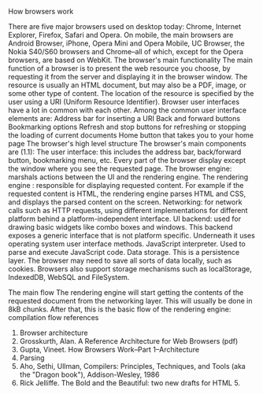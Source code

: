 
How browsers work

There are five major browsers used on desktop today: Chrome, Internet Explorer, Firefox, Safari and Opera. On mobile, the main browsers are Android Browser, iPhone, Opera Mini and Opera Mobile, UC Browser, the Nokia S40/S60 browsers and Chrome–all of which, except for the Opera browsers, are based on WebKit.
The browser's main functionality
The main function of a browser is to present the web resource you choose, by requesting it from the server and displaying it in the browser window. The resource is usually an HTML document, but may also be a PDF, image, or some other type of content. The location of the resource is specified by the user using a URI (Uniform Resource Identifier).
Browser user interfaces have a lot in common with each other. Among the common user interface elements are: 
Address bar for inserting a URI 
Back and forward buttons 
Bookmarking options 
Refresh and stop buttons for refreshing or stopping the loading of current documents 
Home button that takes you to your home page The browser's high level structure
The browser's main components are (1.1): 
The user interface: this includes the address bar, back/forward button, bookmarking menu, etc. Every part of the browser display except the window where you see the requested page. 
The browser engine: marshals actions between the UI and the rendering engine. 
The rendering engine : responsible for displaying requested content. For example if the requested content is HTML, the rendering engine parses HTML and CSS, and displays the parsed content on the screen. 
Networking: for network calls such as HTTP requests, using different implementations for different platform behind a platform-independent interface. 
UI backend: used for drawing basic widgets like combo boxes and windows. This backend exposes a generic interface that is not platform specific. Underneath it uses operating system user interface methods. 
JavaScript interpreter. Used to parse and execute JavaScript code. 
Data storage. This is a persistence layer. The browser may need to save all sorts of data locally, such as cookies. Browsers also support storage mechanisms such as localStorage, IndexedDB, WebSQL and FileSystem. 

The main flow
The rendering engine will start getting the contents of the requested document from the networking layer. This will usually be done in 8kB chunks. 
After that, this is the basic flow of the rendering engine: 
compilation flow
references
1. Browser architecture 
1. Grosskurth, Alan. A Reference Architecture for Web Browsers (pdf) 
2. Gupta, Vineet. How Browsers Work–Part 1–Architecture 
2. Parsing 
1. Aho, Sethi, Ullman, Compilers: Principles, Techniques, and Tools (aka the "Dragon book"), Addison-Wesley, 1986 
2. Rick Jelliffe. The Bold and the Beautiful: two new drafts for HTML 5. 
